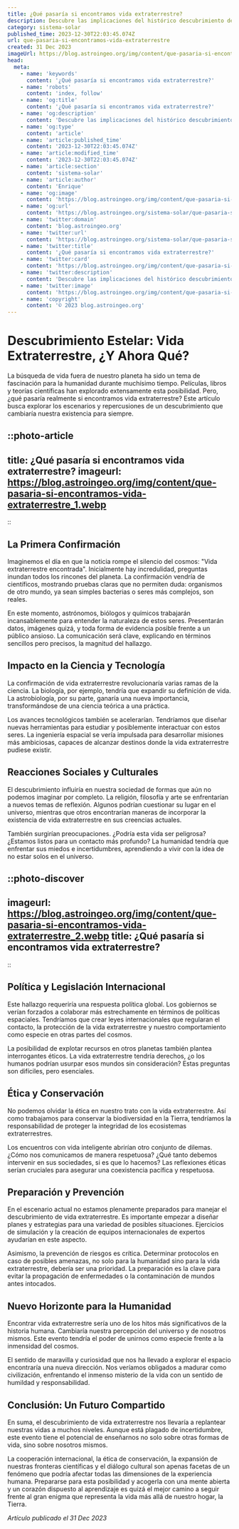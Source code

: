 ```yaml
---
title: ¿Qué pasaría si encontramos vida extraterrestre?
description: Descubre las implicaciones del histórico descubrimiento de vida fuera de la Tierra; reacciones, impacto en la ciencia y nuestra existencia.
category: sistema-solar
published_time: 2023-12-30T22:03:45.074Z
url: que-pasaria-si-encontramos-vida-extraterrestre
created: 31 Dec 2023
imageUrl: https://blog.astroingeo.org/img/content/que-pasaria-si-encontramos-vida-extraterrestre_1.webp
head:
  meta:
    - name: 'keywords'
      content: '¿Qué pasaría si encontramos vida extraterrestre?'
    - name: 'robots'
      content: 'index, follow'
    - name: 'og:title'
      content: '¿Qué pasaría si encontramos vida extraterrestre?'
    - name: 'og:description'
      content: 'Descubre las implicaciones del histórico descubrimiento de vida fuera de la Tierra; reacciones, impacto en la ciencia y nuestra existencia.'
    - name: 'og:type'
      content: 'article'
    - name: 'article:published_time'
      content: '2023-12-30T22:03:45.074Z'
    - name: 'article:modified_time'
      content: '2023-12-30T22:03:45.074Z'
    - name: 'article:section'
      content: 'sistema-solar'
    - name: 'article:author'
      content: 'Enrique'
    - name: 'og:image'
      content: 'https://blog.astroingeo.org/img/content/que-pasaria-si-encontramos-vida-extraterrestre_1.webp'
    - name: 'og:url'
      content: 'https://blog.astroingeo.org/sistema-solar/que-pasaria-si-encontramos-vida-extraterrestre'
    - name: 'twitter:domain'
      content: 'blog.astroingeo.org'
    - name: 'twitter:url'
      content: 'https://blog.astroingeo.org/sistema-solar/que-pasaria-si-encontramos-vida-extraterrestre'
    - name: 'twitter:title'
      content: '¿Qué pasaría si encontramos vida extraterrestre?'
    - name: 'twitter:card'
      content: 'https://blog.astroingeo.org/img/content/que-pasaria-si-encontramos-vida-extraterrestre_1.webp'
    - name: 'twitter:description'
      content: 'Descubre las implicaciones del histórico descubrimiento de vida fuera de la Tierra; reacciones, impacto en la ciencia y nuestra existencia.'
    - name: 'twitter:image'
      content: 'https://blog.astroingeo.org/img/content/que-pasaria-si-encontramos-vida-extraterrestre_1.webp'
    - name: 'copyright'
      content: '© 2023 blog.astroingeo.org'
---
```

# Descubrimiento Estelar: Vida Extraterrestre, ¿Y Ahora Qué?

La búsqueda de vida fuera de nuestro planeta ha sido un tema de fascinación para la humanidad durante muchísimo tiempo. Películas, libros y teorías científicas han explorado extensamente esta posibilidad. Pero, ¿qué pasaría realmente si encontramos vida extraterrestre? Este artículo busca explorar los escenarios y repercusiones de un descubrimiento que cambiaría nuestra existencia para siempre.

::photo-article
---
title: ¿Qué pasaría si encontramos vida extraterrestre?
imageurl: https://blog.astroingeo.org/img/content/que-pasaria-si-encontramos-vida-extraterrestre_1.webp
---
::

## La Primera Confirmación

Imaginemos el día en que la noticia rompe el silencio del cosmos: "Vida extraterrestre encontrada". Inicialmente hay incredulidad, preguntas inundan todos los rincones del planeta. La confirmación vendría de científicos, mostrando pruebas claras que no permiten duda: organismos de otro mundo, ya sean simples bacterias o seres más complejos, son reales.

En este momento, astrónomos, biólogos y químicos trabajarán incansablemente para entender la naturaleza de estos seres. Presentarán datos, imágenes quizá, y toda forma de evidencia posible frente a un público ansioso. La comunicación será clave, explicando en términos sencillos pero precisos, la magnitud del hallazgo.

## Impacto en la Ciencia y Tecnología

La confirmación de vida extraterrestre revolucionaría varias ramas de la ciencia. La biología, por ejemplo, tendría que expandir su definición de vida. La astrobiología, por su parte, ganaría una nueva importancia, transformándose de una ciencia teórica a una práctica.

Los avances tecnológicos también se acelerarían. Tendríamos que diseñar nuevas herramientas para estudiar y posiblemente interactuar con estos seres. La ingeniería espacial se vería impulsada para desarrollar misiones más ambiciosas, capaces de alcanzar destinos donde la vida extraterrestre pudiese existir.

## Reacciones Sociales y Culturales

El descubrimiento influiría en nuestra sociedad de formas que aún no podemos imaginar por completo. La religión, filosofía y arte se enfrentarían a nuevos temas de reflexión. Algunos podrían cuestionar su lugar en el universo, mientras que otros encontrarían maneras de incorporar la existencia de vida extraterrestre en sus creencias actuales.

También surgirían preocupaciones. ¿Podría esta vida ser peligrosa? ¿Estamos listos para un contacto más profundo? La humanidad tendría que enfrentar sus miedos e incertidumbres, aprendiendo a vivir con la idea de no estar solos en el universo.


::photo-discover
---
imageurl: https://blog.astroingeo.org/img/content/que-pasaria-si-encontramos-vida-extraterrestre_2.webp
title: ¿Qué pasaría si encontramos vida extraterrestre?
---
::

## Política y Legislación Internacional

Este hallazgo requeriría una respuesta política global. Los gobiernos se verían forzados a colaborar más estrechamente en términos de políticas espaciales. Tendríamos que crear leyes internacionales que regularan el contacto, la protección de la vida extraterrestre y nuestro comportamiento como especie en otras partes del cosmos.

La posibilidad de explotar recursos en otros planetas también plantea interrogantes éticos. La vida extraterrestre tendría derechos, ¿o los humanos podrían usurpar esos mundos sin consideración? Estas preguntas son difíciles, pero esenciales.

## Ética y Conservación 

No podemos olvidar la ética en nuestro trato con la vida extraterrestre. Así como trabajamos para conservar la biodiversidad en la Tierra, tendríamos la responsabilidad de proteger la integridad de los ecosistemas extraterrestres.

Los encuentros con vida inteligente abrirían otro conjunto de dilemas. ¿Cómo nos comunicamos de manera respetuosa? ¿Qué tanto debemos intervenir en sus sociedades, si es que lo hacemos? Las reflexiones éticas serían cruciales para asegurar una coexistencia pacífica y respetuosa.

## Preparación y Prevención

En el escenario actual no estamos plenamente preparados para manejar el descubrimiento de vida extraterrestre. Es importante empezar a diseñar planes y estrategias para una variedad de posibles situaciones. Ejercicios de simulación y la creación de equipos internacionales de expertos ayudarían en este aspecto.

Asimismo, la prevención de riesgos es crítica. Determinar protocolos en caso de posibles amenazas, no solo para la humanidad sino para la vida extraterrestre, debería ser una prioridad. La preparación es la clave para evitar la propagación de enfermedades o la contaminación de mundos antes intocados.

## Nuevo Horizonte para la Humanidad

Encontrar vida extraterrestre sería uno de los hitos más significativos de la historia humana. Cambiaría nuestra percepción del universo y de nosotros mismos. Este evento tendría el poder de unirnos como especie frente a la inmensidad del cosmos.

El sentido de maravilla y curiosidad que nos ha llevado a explorar el espacio encontraría una nueva dirección. Nos veríamos obligados a madurar como civilización, enfrentando el inmenso misterio de la vida con un sentido de humildad y responsabilidad.

## Conclusión: Un Futuro Compartido

En suma, el descubrimiento de vida extraterrestre nos llevaría a replantear nuestras vidas a muchos niveles. Aunque está plagado de incertidumbre, este evento tiene el potencial de enseñarnos no solo sobre otras formas de vida, sino sobre nosotros mismos.

La cooperación internacional, la ética de conservación, la expansión de nuestras fronteras científicas y el diálogo cultural son apenas facetas de un fenómeno que podría afectar todas las dimensiones de la experiencia humana. Prepararse para esta posibilidad y acogerla con una mente abierta y un corazón dispuesto al aprendizaje es quizá el mejor camino a seguir frente al gran enigma que representa la vida más allá de nuestro hogar, la Tierra.

_Artículo publicado el 31 Dec 2023_